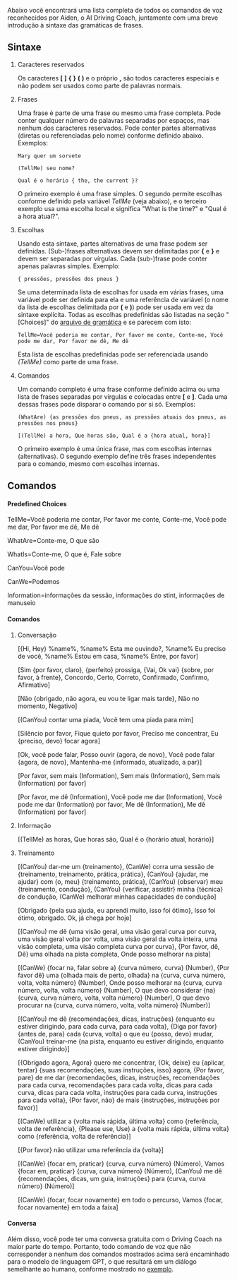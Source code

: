 Abaixo você encontrará uma lista completa de todos os comandos de voz reconhecidos por Aiden, o AI Driving Coach, juntamente com uma breve introdução à sintaxe das gramáticas de frases.

## Sintaxe

1. Caracteres reservados

   Os caracteres **[** **]** **{** **}** **(** **)** e o próprio **,** são todos caracteres especiais e não podem ser usados ​​como parte de palavras normais.

2. Frases

   Uma frase é parte de uma frase ou mesmo uma frase completa. Pode conter qualquer número de palavras separadas por espaços, mas nenhum dos caracteres reservados. Pode conter partes alternativas (diretas ou referenciadas pelo nome) conforme definido abaixo. Exemplos:

       Mary quer um sorvete

       (TellMe) seu nome?

       Qual é o horário { the, the current }?

   O primeiro exemplo é uma frase simples. O segundo permite escolhas conforme definido pela variável *TellMe* (veja abaixo), e o terceiro exemplo usa uma escolha local e significa "What is the time?" e "Qual é a hora atual?".

3. Escolhas

   Usando esta sintaxe, partes alternativas de uma frase podem ser definidas. (Sub-)frases alternativas devem ser delimitadas por **{** e **}** e devem ser separadas por vírgulas. Cada (sub-)frase pode conter apenas palavras simples. Exemplo:

       { pressões, pressões dos pneus }

   Se uma determinada lista de escolhas for usada em várias frases, uma variável pode ser definida para ela e uma referência de variável (o nome da lista de escolhas delimitada por **(** e **)**) pode ser usada em vez da sintaxe explícita. Todas as escolhas predefinidas são listadas na seção "[Choices]" do [arquivo de gramática](https://github.com/SeriousOldMan/Simulator-Controller/blob/main/Sources/Assistants/Grammars/Choices.pt) e se parecem com isto:

       TellMe=Você poderia me contar, Por favor me conte, Conte-me, Você pode me dar, Por favor me dê, Me dê

   Esta lista de escolhas predefinidas pode ser referenciada usando *(TellMe)* como parte de uma frase.

4. Comandos

   Um comando completo é uma frase conforme definido acima ou uma lista de frases separadas por vírgulas e colocadas entre **[** e **]**. Cada uma dessas frases pode disparar o comando por si só. Exemplos:

       (WhatAre) {as pressões dos pneus, as pressões atuais dos pneus, as pressões nos pneus}

       [(TellMe) a hora, Que horas são, Qual é a {hora atual, hora}]

   O primeiro exemplo é uma única frase, mas com escolhas internas (alternativas). O segundo exemplo define três frases independentes para o comando, mesmo com escolhas internas.

## Comandos

#### Predefined Choices

TellMe=Você poderia me contar, Por favor me conte, Conte-me, Você pode me dar, Por favor me dê, Me dê

WhatAre=Conte-me, O que são

WhatIs=Conte-me, O que é, Fale sobre

CanYou=Você pode

CanWe=Podemos

Information=informações da sessão, informações do stint, informações de manuseio

#### Comandos

1. Conversação

   [{Hi, Hey} %name%, %name% Esta me ouvindo?, %name% Eu preciso de você, %name% Estou em casa, %name% Entre, por favor]

   [Sim {por favor, claro}, {perfeito} prossiga, {Vai, Ok vai} {sobre, por favor, à frente}, Concordo, Certo, Correto, Confirmado, Confirmo, Afirmativo]

   [Não {obrigado, não agora, eu vou te ligar mais tarde}, Não no momento, Negativo]

   [(CanYou) contar uma piada, Você tem uma piada para mim]

   [Silêncio por favor, Fique quieto por favor, Preciso me concentrar, Eu {preciso, devo} focar agora]

   [Ok, você pode falar, Posso ouvir {agora, de novo}, Você pode falar {agora, de novo}, Mantenha-me {informado, atualizado, a par}]

   [Por favor, sem mais (Information), Sem mais (Information), Sem mais (Information) por favor]

   [Por favor, me dê (Information), Você pode me dar (Information), Você pode me dar (Information) por favor, Me dê (Information), Me dê (Information) por favor]

2. Informação

   [(TellMe) as horas, Que horas são, Qual é o {horário atual, horário}]
	
3. Treinamento

   [(CanYou) dar-me um {treinamento}, (CanWe) corra uma sessão de {treinamento, treinamento, prática, prática}, (CanYou) {ajudar, me ajudar} com {o, meu} {treinamento, prática}, (CanYou) {observar} meu {treinamento, condução}, (CanYou) {verificar, assistir} minha {técnica} de condução, (CanWe) melhorar minhas capacidades de condução]

   [Obrigado {pela sua ajuda, eu aprendi muito, isso foi ótimo}, Isso foi ótimo, obrigado. Ok, já chega por hoje]

   [(CanYou) me dê {uma visão geral, uma visão geral curva por curva, uma visão geral volta por volta, uma visão geral da volta inteira, uma visão completa, uma visão completa curva por curva}, {Por favor, dê, Dê} uma olhada na pista completa, Onde posso melhorar na pista]

   [(CanWe) {focar na, falar sobre a} {curva número, curva} (Number), {Por favor dê} uma {olhada mais de perto, olhada} na {curva, curva número, volta, volta número} (Number), Onde posso melhorar na {curva, curva número, volta, volta número} (Number), O que devo considerar {na} {curva, curva número, volta, volta número} (Number), O que devo procurar na {curva, curva número, volta, volta número} (Number)]

   [(CanYou) me dê {recomendações, dicas, instruções} {enquanto eu estiver dirigindo, para cada curva, para cada volta}, {Diga por favor} {antes de, para} cada {curva, volta} o que eu {posso, devo} mudar, (CanYou) treinar-me {na pista, enquanto eu estiver dirigindo, enquanto estiver dirigindo}]

   [{Obrigado agora, Agora} quero me concentrar, {Ok, deixe} eu {aplicar, tentar} {suas recomendações, suas instruções, isso} agora, {Por favor, pare} de me dar {recomendações, dicas, instruções, recomendações para cada curva, recomendações para cada volta, dicas para cada curva, dicas para cada volta, instruções para cada curva, instruções para cada volta}, {Por favor, não} de mais {instruções, instruções por favor}]

   [(CanWe) utilizar a {volta mais rápida, última volta} como {referência, volta de referência}, {Please use, Use} a {volta mais rápida, última volta} como {referência, volta de referência}]

   [{Por favor} não utilizar uma referência da {volta}]

   [(CanWe) {focar em, praticar} {curva, curva número} (Número), Vamos {focar em, praticar} {curva, curva número} (Número), (CanYou) me dê {recomendações, dicas, um guia, instruções} para {curva, curva número} (Número)]

   [(CanWe) {focar, focar novamente} em todo o percurso, Vamos {focar, focar novamente} em toda a faixa]

#### Conversa

Além disso, você pode ter uma conversa gratuita com o Driving Coach na maior parte do tempo. Portanto, todo comando de voz que não corresponder a nenhum dos comandos mostrados acima será encaminhado para o modelo de linguagem GPT, o que resultará em um diálogo semelhante ao humano, conforme mostrado no [exemplo](https://github.com/SeriousOldMan/Simulator-Controller/wiki/AI-Driving-Coach#a-typical-dialog).